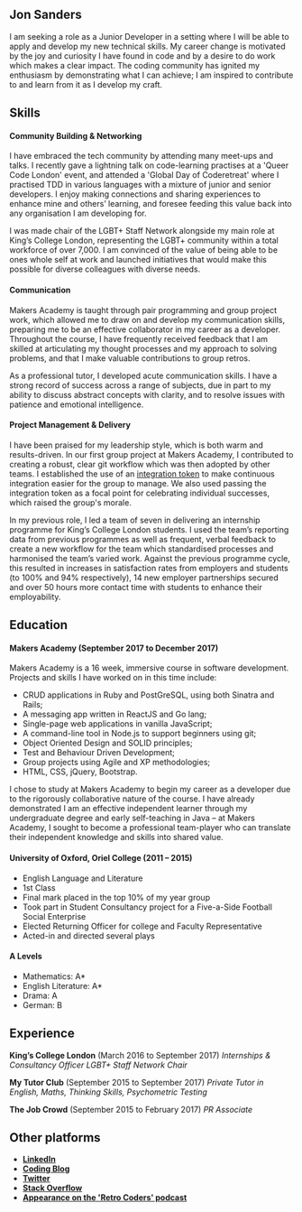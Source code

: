 ## Jon Sanders
I am seeking a role as a Junior Developer in a setting where I will be able to apply and develop my new technical skills. My career change is motivated by the joy and curiosity I have found in code and by a desire to do work which makes a clear impact. The coding community has ignited my enthusiasm by demonstrating what I can achieve; I am inspired to contribute to and learn from it as I develop my craft.
## Skills

#### Community Building & Networking

I have embraced the tech community by attending many meet-ups and talks. I recently gave a lightning talk on code-learning practises at a 'Queer Code London' event, and attended a 'Global Day of Coderetreat' where I practised TDD in various languages with a mixture of junior and senior developers. I enjoy making connections and sharing experiences to enhance mine and others’ learning, and foresee feeding this value back into any organisation I am developing for.

I was made chair of the LGBT+ Staff Network alongside my main role at King’s College London, representing the LGBT+ community within a total workforce of over 7,000. I am convinced of the value of being able to be ones whole self at work and launched initiatives that would make this possible for diverse colleagues with diverse needs.

#### Communication

Makers Academy is taught through pair programming and group project work, which allowed me to draw on and develop my communication skills, preparing me to be an effective collaborator in my career as a developer. Throughout the course, I have frequently received feedback that I am skilled at articulating my thought processes and my approach to solving problems, and that I make valuable contributions to group retros.

As a professional tutor, I developed acute communication skills. I have a strong record of success across a range of subjects, due in part to my ability to discuss abstract concepts with clarity, and to resolve issues with patience and emotional intelligence.

#### Project Management & Delivery
I have been praised for my leadership style, which is both warm and results-driven. In our first group project at Makers Academy, I contributed to creating a robust, clear git workflow which was then adopted by other teams. I established the use of an [integration token](http://wiki.c2.com/?IntegrationToken) to make continuous integration easier for the group to manage. We also used passing the integration token as a focal point for celebrating individual successes, which raised the group's morale.

In my previous role, I led a team of seven in delivering an internship programme for King’s College London students. I used the team’s reporting data from previous programmes as well as frequent, verbal feedback to create a new workflow for the team which standardised processes and harmonised the team’s varied work. Against the previous programme cycle, this resulted in increases in satisfaction rates from employers and students (to 100% and 94% respectively), 14 new employer partnerships secured and over 50 hours more contact time with students to enhance their employability.

## Education
#### Makers Academy (September 2017 to December 2017)

Makers Academy is a 16 week, immersive course in software development. Projects and skills I have worked on in this time include:

- CRUD applications in Ruby and PostGreSQL, using both Sinatra and Rails;
- A messaging app written in ReactJS and Go lang;
- Single-page web applications in vanilla JavaScript;
- A command-line tool in Node.js to support beginners using git;
- Object Oriented Design and SOLID principles;
- Test and Behaviour Driven Development;
- Group projects using Agile and XP methodologies;
- HTML, CSS, jQuery, Bootstrap.

I chose to study at Makers Academy to begin my career as a developer due to the rigorously collaborative nature of the course. I have already demonstrated I am an effective independent learner through my undergraduate degree and early self-teaching in Java – at Makers Academy, I sought to become a professional team-player who can translate their independent knowledge and skills into shared value.

#### University of Oxford, Oriel College (2011 – 2015)
- English Language and Literature
- 1st Class
- Final mark placed in the top 10% of my year group
- Took part in Student Consultancy project for a Five-a-Side Football Social Enterprise
- Elected Returning Officer for college and Faculty Representative
- Acted-in and directed several plays
#### A Levels
- Mathematics: A*
- English Literature: A*
- Drama: A
- German: B
## Experience
**King’s College London** (March 2016 to September 2017)
*Internships & Consultancy Officer*
*LGBT+ Staff Network Chair*

**My Tutor Club** (September 2015 to September 2017)
*Private Tutor in English, Maths, Thinking Skills, Psychometric Testing*

**The Job Crowd** (September 2015 to February 2017)
*PR Associate*

## Other platforms

- **[LinkedIn](linkedin.com/in/jonsanders101)**
- **[Coding Blog](medium.com/@jonsanders101)**
- **[Twitter](twitter.com/jonsanders101)**
- **[Stack Overflow](stackexchange.com/users/10326966/jonsanders101)**
- **[Appearance on the 'Retro Coders' podcast](http://castbox.fm/episode/Episode-2-Week-2-at-Makers-Academy-ft.-Adam-Turnbull-id1076442-id55357325?country=gb)**
